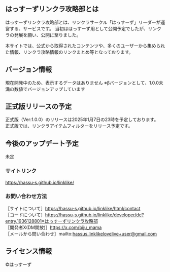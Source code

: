 ## はっすーずリンクラ攻略部とは
はっすーずリンクラ攻略部とは、リンクラサークル「はっすーず」リーダーが運営する、サービスです。
当初ははっすーず用として公開予定でしたが、リンクラの発展を願い、公開に至りました。

本サイトでは、公式から取得されたコンテンツや、多くのユーザーから集められた情報、リンクラ攻略情報のリンクまとめ等となっております。

## バージョン情報
現在開発中のため、表示するデータはありません
※βバージョンとして、1.0.0未満の数値でバージョンアップしています

## 正式版リリースの予定
正式版（Ver:1.0.0）のリリースは2025年1月7日の23時を予定しております。  
正式版では、リンクラアイテムフィルターをリリース予定です。

## 今後のアップデート予定  
未定

### サイトリンク
https://hassu-s.github.io/linklike/

### お問い合わせ方法
［サイトについて］https://hassu-s.github.io/linklike/html/contact  
［コードについて］https://hassu-s.github.io/linklike/developer/dc?entry.1936128801=はっすーずリンクラ攻略部  
［開発者X(DM開放)］https://x.com/biju_mama  
［メールから問い合わせ］mailto:hassus.linklikelovelive+user@gmail.com
## ライセンス情報
©はっすーず